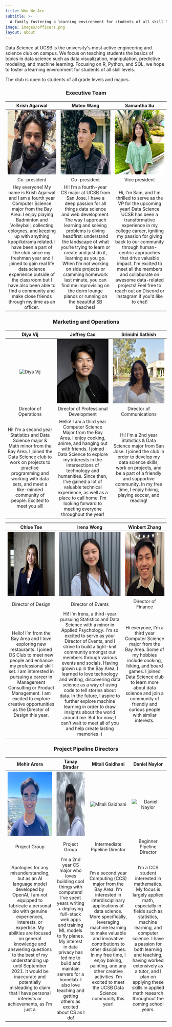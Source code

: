 ```yaml
---
title: Who We Are
subtitle: >-
  A family fostering a learning environment for students of all skill levels
image: images/officers.png
layout: about
---
```


Data Science at UCSB is the university's most active engineering and science club on campus. We focus on teaching students the basics of topics in data science such as data visualization, manipulation, predictive modeling, and machine learning. Focusing on R, Python, and SQL, we hope to foster a learning environment for students of all skill levels.

The club is open to students of all grade levels and majors.

<title> Our Officer Team</title>

<center><h3> Executive Team</h3></center>

| Krish Agarwal | Mateo Wang | Samantha Su |
| :----------:    | :----------:   |    :----------:    |
<img src="/images/members/krish2023.jpg" width="200" height="200" alt="Krish Agarwal"> | <img src="/images/members/mateo2023.jpg" width="200" height="200" alt="Mateo Wang"> | <img src="/images/members/sam2023.jpg" width="200" height="200" alt="Samantha Su"> |
| Co-president | Co-president | Vice president |
| Hey everyone! My name is Krish Agarwal and I am a fourth year Computer Science major from the Bay Area. I enjoy playing Badminton and Volleyball, collecting colognes, and keeping up with anything kpop/kdrama related. I have been a part of the club since my freshman year and I joined to gain real life data science experience outside of the classroom but I have also been able to find a community and make close friends through my time as an officer. | Hi! I’m a fourth-year CS major at UCSB from San Jose. I have a deep passion for all things data science and web development. The way I approach learning and solving problems is diving headfirst: understand the landscape of what you’re trying to learn or create and just do it, learning as you go. When I’m not working on side projects or cramming homework last minute, you can find me improvising on the dorm lounge pianos or running on the beautiful SB beaches! | Hi, I'm Sam, and I'm thrilled to serve as the VP for the upcoming year! Data Science UCSB has been a transformative experience in my college career, igniting my passion for giving back to our community through human-centric approaches that drive valuable impact. I'm excited to meet all the members and collaborate on awesome data-related projects! Feel free to reach out on Discord or Instagram if you'd like to chat! |



<center><h3> Marketing and Operations</h3></center>

| Diya Vij | Jeffrey Cao | Srinidhi Sathish |
| :----------:  |  :----------:      | :----------:    |
<img src="/images/members/diya2023.jpg" width="200" height="200" alt="Diya Vij"> | <img src="/images/members/jeffrey2023.jpg" width="200" height="200" alt="Jeffrey Cao"> | <img src="/images/members/srinidhi2023.jpg" width="200" height="200" alt="Srinidhi Sathish"> |
| Director of Operations | Director of Professional Development | Director of Communications |
| Hi! I'm a second year Statistics and Data Science major & Math minor from the Bay Area. I joined the Data Science club to work on projects to practice programming and working with data sets, and meet a like-minded community of people. Excited to meet you all! | Hello! I am a third year Computer Science Major from the Bay Area. I enjoy cooking, anime, and hanging out with friends. I joined Data Science to explore my interests in the intersections of technology and humanities. Since then, I've gained a lot of valuable technical experience, as well as a place to call home. I'm looking forward to meeting everyone throughout the year! | Hi! I'm a 2nd year Statistics & Data Science major from San Jose. I joined the club in order to develop my data science skills, work on projects, and be a part of a friendly and supportive community. In my free time, I enjoy hiking, playing soccer, and reading! |

| Chloe Tse |  Irena Wong  |  Winbert Zhang  |
| :----------:   | :----------: |  :--------: |
| <img src="/images/members/chloe2023.jpg" width="200" height="200" alt="Chloe Tse"> | <img src="/images/members/irena2023.jpg" width="200" height="200" alt="Irena Wong">  | <img src="/images/members/winbert2023.jpg" width="200" height="200" alt="Winbert Zhang">  |
| Director of Design | Director of Events | Director of Finance |
| Hello! I’m from the Bay Area and I love exploring new restaurants. I joined DS Club to meet new people and enhance my professional skill set. I am interested in pursuing a career in Management Consulting or Product Management. I am excited to explore creative opportunities as the Director of Design this year. | Hi! I'm Irena, a third-year pursuing Statistics and Data Science with a minor in Applied Psychology. I'm so excited to serve as your Director of Events, and I strive to build a tight-knit community amongst our members through various events and socials. Having grown up in the Bay Area, I learned to love technology and writing, discovering data science as a way of using code to tell stories about data. In the future, I aspire to further explore machine learning in order to draw insights about the world around me. But for now, I can't wait to meet all of you and help create lasting memories :) | Hi everyone, I'm a third year Computer Science major from the Bay Area. Some of my hobbies include cooking, hiking, and board games. I joined Data Science club to learn more about data science and join a community of friendly and curious people with similar interests. |



<center><h3> Project Pipeline Directors</h3></center>

| Mehir Arora |  Tanay Biradar  |  Mitali Gaidhani  | Daniel Naylor |
| :----------:  |   :----------:  |  :----------:   | :----------:   |
| <img src="/images/members/mehir2023.jpg" width="200" height="200" alt="Mehir Arora"> | <img src="/images/members/tanay2023.jpg" width="200" height="200" alt="Tanay Biradar"> | <img src="/images/members/mitali2023.jpg" width="200" height="200" alt="Mitali Gaidhani"> | <img src="/images/members/daniel2023.jpg" width="200" height="200" alt="Daniel Naylor"> |
| Project Group | Project Group | Intermediate Pipeline Director | Beginner Pipeline Director |
| Apologies for any misunderstanding, but as an AI language model developed by OpenAI, I am not equipped to fabricate a personal bio with genuine experiences, interests, or expertise. My abilities are focused on general knowledge and answering questions to the best of my understanding up until September 2021. It would be inaccurate and potentially misleading to claim that I have personal interests or achievements, as I'm just a | I'm a 2nd year CS major who loves building cool things with computers! I've spent years writing + deploying full-stack web apps and training ML models to fly planes. My interest in data privacy has led me to build and maintain servers for a homelab. I also love teaching and getting others as excited about CS as I do! | I’m a second year Computing (CCS) major from the Bay Area. I’m interested in interdisciplinary applications of data science. More specifically, leveraging machine learning to make valuable and innovative contributions to other disciplines. In my free time, I enjoy baking, painting, and any other creative activities. I’m excited to meet the UCSB Data Science community this year! | I’m a CCS student interested in mathematics. My focus is largely applied math, especially in fields such as statistics, machine learning, and computer science. I have a passion for both learning and teaching, having worked extensively as a tutor, and I plan on applying these skills in applied math research throughout the coming school years. |